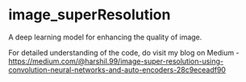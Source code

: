 # image_superResolution
A deep learning model for enhancing the quality of image.

For detailed understanding of the code, do visit my blog on Medium - https://medium.com/@harshil.99/image-super-resolution-using-convolution-neural-networks-and-auto-encoders-28c9eceadf90
